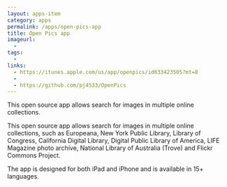 ```yaml
---
layout: apps-item
category: apps
permalink: /apps/open-pics-app
title: Open Pics app
imageurl:
  - 
tags:
  - 
links:
  - https://itunes.apple.com/us/app/openpics/id633423505?mt=8
  - 
  - https://github.com/pj4533/OpenPics
---
```


This open source app allows search for images in multiple online collections.

This open source app allows search for images in multiple online collections, such as Europeana, New York Public Library, Library of Congress, California Digital Library, Digital Public Library of America, LIFE Magazine photo archive, National Library of Australia (Trove) and Flickr Commons Project.

The app is designed for both iPad and iPhone and is available in 15+ languages.

